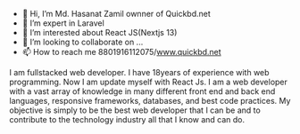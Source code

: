 - 👋 Hi, I’m Md. Hasanat Zamil ownner of Quickbd.net
- 👀 I’m expert in Laravel
- 🌱 I’m interested about React JS(Nextjs 13)
- 💞️ I’m looking to collaborate on ...
- 📫 How to reach me 8801916112075/www.quickbd.net

I am fullstacked web developer. I have 18years of experience with web programming. Now I am update myself with React Js. I am a web developer with a vast array of knowledge in many different front end and back end languages, responsive frameworks, databases, and best code practices. My objective is simply to be the best web developer that I can be and to contribute to the technology industry all that I know and can do.

<!---
quickbd/quickbd is a website development  special custom repository because its `README.md` (this file) appears on your GitHub profile.
You can click the Preview link to take a look at your changes.
--->
